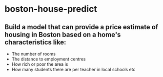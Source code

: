 # boston-house-predict
## Build a model that can provide a price estimate of housing in Boston based on a home's characteristics like:
- The number of rooms
- The distance to employment centres
- How rich or poor the area is
- How many students there are per teacher in local schools etc
